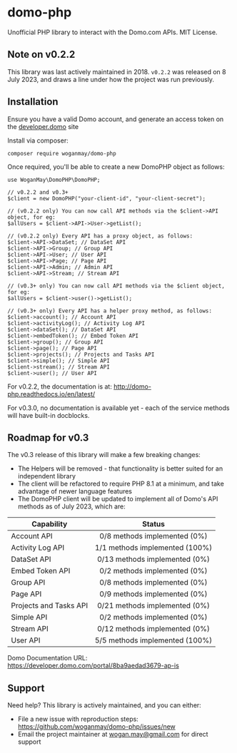 # domo-php

Unofficial PHP library to interact with the Domo.com APIs. MIT License.

## Note on v0.2.2

This library was last actively maintained in 2018. `v0.2.2` was released on 8 July 2023, and draws a line under how the
project was run previously.

## Installation

Ensure you have a valid Domo account, and generate an access token on the [developer.domo](https://developer.domo.com/new-client) site

Install via composer:

    composer require woganmay/domo-php
    
Once required, you'll be able to create a new DomoPHP object as follows:

    use WoganMay\DomoPHP\DomoPHP;

    // v0.2.2 and v0.3+
    $client = new DomoPHP("your-client-id", "your-client-secret");

    // (v0.2.2 only) You can now call API methods via the $client->API object, for eg:
    $allUsers = $client->API->User->getList();

    // (v0.2.2 only) Every API has a proxy object, as follows:
    $client->API->DataSet; // DataSet API 
    $client->API->Group; // Group API 
    $client->API->User; // User API 
    $client->API->Page; // Page API 
    $client->API->Admin; // Admin API 
    $client->API->Stream; // Stream API 

    // (v0.3+ only) You can now call API methods via the $client object, for eg:
    $allUsers = $client->user()->getList();

    // (v0.3+ only) Every API has a helper proxy method, as follows:
    $client->account(); // Account API
    $client->activityLog(); // Activity Log API
    $client->dataSet(); // DataSet API
    $client->embedToken(); // Embed Token API
    $client->group(); // Group API
    $client->page(); // Page API
    $client->projects(); // Projects and Tasks API
    $client->simple(); // Simple API
    $client->stream(); // Stream API
    $client->user(); // User API

For v0.2.2, the documentation is at: http://domo-php.readthedocs.io/en/latest/

For v0.3.0, no documentation is available yet - each of the service methods will have built-in docblocks.

## Roadmap for v0.3

The v0.3 release of this library will make a few breaking changes:

* The Helpers will be removed - that functionality is better suited for an independent library
* The client will be refactored to require PHP 8.1 at a minimum, and take advantage of newer language features
* The DomoPHP client will be updated to implement all of Domo's API methods as of July 2023, which are:

| Capability             |             Status             |
|------------------------|:------------------------------:|
| Account API            |  0/8 methods implemented (0%)  | 
| Activity Log API       | 1/1 methods implemented (100%) |
| DataSet API            | 0/13 methods implemented (0%)  |
| Embed Token API        |  0/2 methods implemented (0%)  |
| Group API              |  0/8 methods implemented (0%)  |
| Page API               |  0/9 methods implemented (0%)  |
| Projects and Tasks API | 0/21 methods implemented (0%)  |
| Simple API             |  0/2 methods implemented (0%)  |
| Stream API             | 0/12 methods implemented (0%)  |
| User API               | 5/5 methods implemented (100%) |

Domo Documentation URL: https://developer.domo.com/portal/8ba9aedad3679-ap-is

## Support

Need help? This library is actively maintained, and you can either:

* File a new issue with reproduction steps: https://github.com/woganmay/domo-php/issues/new
* Email the project maintainer at wogan.may@gmail.com for direct support